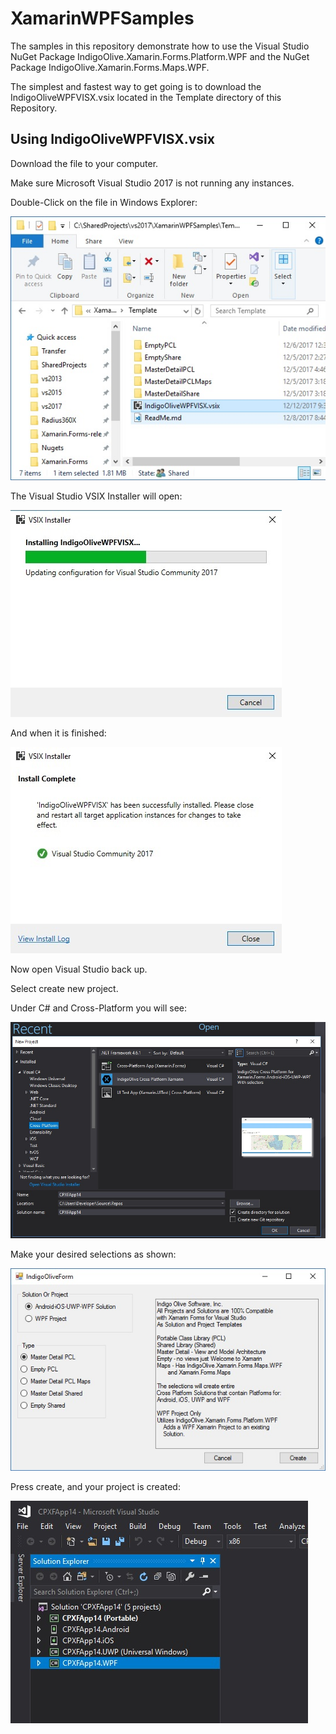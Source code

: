 # XamarinWPFSamples

The samples in this repository demonstrate how to use the Visual Studio NuGet Package IndigoOlive.Xamarin.Forms.Platform.WPF and the NuGet Package IndigoOlive.Xamarin.Forms.Maps.WPF.

The simplest and fastest way to get going is to download the IndigoOliveWPFVISX.vsix located in the Template directory of this Repository.

## Using IndigoOliveWPFVISX.vsix

Download the file to your computer.

Make sure Microsoft Visual Studio 2017 is not running any instances.

Double-Click on the file in Windows Explorer:

![Download VSIX](images/DownloadVISX.jpg)

The Visual Studio VSIX Installer will open:

![VSIX Installing](images/VISXInstalling.jpg)

And when it is finished:

![VSIX Installed](images/VISXInstalled.jpg)

Now open Visual Studio back up.

Select create new project.

Under C# and Cross-Platform you will see:

![Indigo Olive Cross Platform Xamarin CSharp](images/IndigoOliveCrossPlatformXamarinCSharp.jpg)

Make your desired selections as shown:

![Master Detail Selected](images/MasterDetailPCLSelected.jpg)

Press create, and your project is created:

![IndigoOlive Project Created](images/IndigoOliveProjectCreated.jpg)


